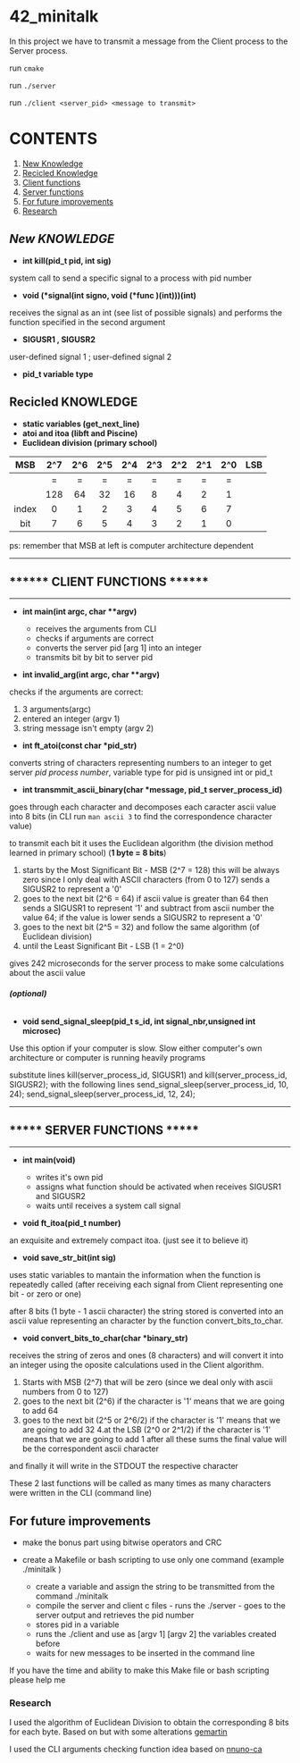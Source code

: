 # 42_minitalk

In this project we have to transmit a message from the Client process to the Server process.

run ```cmake```

run ```./server```

run ```./client <server_pid> <message to transmit>```

# CONTENTS
1. [New Knowledge](#new-knowledge)
2. [Recicled Knowledge](#recicled-knowledge)
3. [Client functions](#-client-functions-)
4. [Server functions](#-server-functions-)
5. [For future improvements](#for-future-improvements)
6. [Research](#research)

## _______New KNOWLEDGE_______

- **int kill(pid_t pid, int sig)**

system call to send a specific signal to a process with pid number

- **void (\*signal(int signo, void (\*func )(int)))(int)**

receives the signal as an int (see list of possible signals) and performs the function specified in the second argument

- **SIGUSR1 , SIGUSR2**

user-defined signal 1 ; user-defined signal 2

- **pid_t variable type**

## Recicled KNOWLEDGE
- **static variables (get_next_line)**
- **atoi and itoa (libft and Piscine)**
- **Euclidean division (primary school)**

| MSB |	2^7 | 2^6 | 2^5 | 2^4 | 2^3 | 2^2 | 2^1	| 2^0 |	LSB |
|:---:|:---:|:---:|:---:|:---:|:---:|:---:|:---:|:---:|:---:|
|     |   = | =   | =	| =   | =   | =   | = |  =  |       |
|     |128	|64	|32|	16|	8|	4|	2|	1|	|
|index|	0|	1|	2|	3|	4|	5|	6|	7| |	
|bit   |7|  6 |5|	4|	3|	2|	1|	0| |

ps: remember that MSB at left is computer architecture dependent

---
## ****** CLIENT FUNCTIONS ******
---
- **int main(int argc, char \*\*argv)**
	- receives the arguments from CLI
	- checks if arguments are correct
	- converts the server pid [arg 1] into an integer
	- transmits bit by bit to server pid

- **int invalid_arg(int argc, char \*\*argv)**

checks if the arguments are correct:

 1. 3 arguments(argc)
 2. entered an integer (argv 1) 
 3. string message isn't empty (argv 2)

- **int ft_atoi(const char \*pid_str)**
  
converts string of characters representing numbers to an integer to get server *pid process number*, variable type for pid is unsigned int or pid_t

- **int transmmit_ascii_binary(char \*message, pid_t server_process_id)**
  
goes through each character and decomposes each caracter ascii value into 8 bits (in CLI run ```man ascii 3``` to find the correspondence character value)

to transmit each bit it uses the Euclidean algorithm (the division method learned in primary school) (**1 byte = 8 bits**)
 1. starts by the Most Significant Bit - MSB (2^7 = 128) this will be always zero since I only deal with ASCII characters (from 0 to 127) sends a SIGUSR2 to represent a '0'
 2. goes to the next bit (2^6 = 64) if ascii value is greater than 64 then sends a SIGUSR1 to represent '1' and subtract from ascii number the value 64; if the value is lower sends a SIGUSR2 to represent a '0'
 3. goes to the next bit (2^5 = 32) and follow the same algorithm (of Euclidean division)
 4. until the Least Significant Bit - LSB (1 = 2^0)

gives 242 microseconds for the server process to make some calculations about the ascii value

###### **(optional)**

- **void send_signal_sleep(pid_t s_id, int signal_nbr,unsigned int microsec)**

Use this option if your computer is slow. Slow either computer's own architecture or computer is running heavily programs

substitute lines kill(server_process_id, SIGUSR1) and kill(server_process_id, SIGUSR2); with the following lines send_signal_sleep(server_process_id, 10, 24); send_signal_sleep(server_process_id, 12, 24);

---
## ***** SERVER FUNCTIONS *****
---
- **int main(void)**
	- writes it's own pid
	- assigns what function should be activated when receives SIGUSR1 and SIGUSR2
	- waits until receives a system call signal

- **void ft_itoa(pid_t number)**
  
an exquisite and extremely compact itoa. (just see it to believe it)

- **void save_str_bit(int sig)**
  
uses static variables to mantain the information when the function is repeatedly called (after receiving each signal from Client representing one bit - or zero or one)

after 8 bits (1 byte - 1 ascii character) the string stored is converted into an ascii value representing an character by the function convert_bits_to_char.

- **void convert_bits_to_char(char \*binary_str)**
  
receives the string of zeros and ones (8 characters) and will convert it into an integer using the oposite calculations used in the Client algorithm.
 1. Starts with MSB (2^7) that will be zero (since we deal only with ascii numbers from 0 to 127)
 2. goes to the next bit (2^6) if the character is '1' means that we are going to add 64
 3. goes to the next bit (2^5 or 2^6/2) if the character is '1' means that we are going to add 32
 4.at the LSB (2^0 or 2^1/2) if the character is '1' means that we are going to add 1
after all these sums the final value will be the correspondent ascii character

and finally it will write in the STDOUT the respective character

These 2 last functions will be called as many times as many characters were written in the CLI (command line)

## For future improvements
- make the bonus part using bitwise operators and CRC

- create a Makefile or bash scripting to use only one command (example ./minitalk )
 	- create a variable and assign the string to be transmitted from the command ./minitalk
	- compile the server and client c files - runs the ./server - goes to the server output and retrieves the pid number
	- stores pid in a variable
	- runs the ./client and use as [argv 1] [argv 2] the variables created before
	- waits for new messages to be inserted in the command line

If you have the time and ability to make this Make file or bash scripting please help me

### Research

I used the algorithm of Euclidean Division to obtain the corresponding 8 bits for each byte. Based on but with some alterations
[gemartin](#https://github.com/gemartin99/Minitalk)

I used the CLI arguments checking function idea based on
[nnuno-ca](#https://github.com/Kuninoto/42_minitalk)
